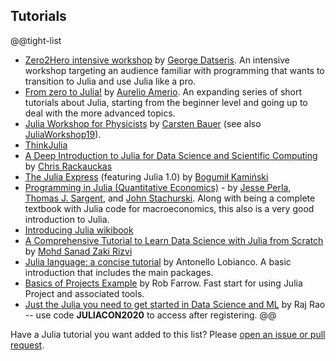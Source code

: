 ## Tutorials

@@tight-list
* [Zero2Hero intensive workshop](https://www.youtube.com/watch?v=Fi7Pf2NveH0) by [George Datseris](https://github.com/Datseris). An intensive workshop targeting an audience familiar with programming that wants to transition to Julia and use Julia like a pro.
* [From zero to Julia!](https://techytok.com/from-zero-to-julia/) by [Aurelio Amerio](https://github.com/aurelio-amerio). An expanding series of short tutorials about Julia, starting from the beginner level and going up to deal with the more advanced topics.
*   [Julia Workshop for Physicists](https://github.com/crstnbr/JuliaOulu20) by [Carsten Bauer](https://github.com/crstnbr) (see also [JuliaWorkshop19](https://github.com/crstnbr/JuliaWorkshop19)).
* [ThinkJulia](https://benlauwens.github.io/ThinkJulia.jl/latest/book.html)
* [A Deep Introduction to Julia for Data Science and Scientific Computing](https://ucidatascienceinitiative.github.io/IntroToJulia/) by [Chris Rackauckas](https://chrisrackauckas.com/)
* [The Julia Express](https://github.com/bkamins/The-Julia-Express) (featuring Julia 1.0) by [Bogumił Kamiński](https://bogumilkaminski.pl)
* [Programming in Julia (Quantitative Economics)](https://lectures.quantecon.org/jl/) - by [Jesse Perla](http://jesseperla.com), [Thomas J. Sargent](http://www.tomsargent.com), and [John Stachurski](https://johnstachurski.net). Along with being a complete textbook with Julia code for macroeconomics, this also is a very good introduction to Julia.
* [Introducing Julia wikibook](https://en.wikibooks.org/wiki/Introducing_Julia)
* [A Comprehensive Tutorial to Learn Data Science with Julia from Scratch](https://www.analyticsvidhya.com/blog/2017/10/comprehensive-tutorial-learn-data-science-julia-from-scratch/) by [Mohd Sanad Zaki Rizvi](https://www.analyticsvidhya.com/blog/author/mohdsanadzakirizvigmail-com/)
* [Julia language: a concise tutorial](https://syl1.gitbook.io/julia-language-a-concise-tutorial/) by Antonello Lobianco. A basic introduction that includes the main packages.
* [Basics of Projects Example](https://github.com/robbyriverside/ModulePlay) by Rob Farrow. Fast start for using Julia Project and associated tools.
* [Just the Julia you need to get started in Data Science and ML](https://mynerva.io/courses/register/) by Raj Rao -- use code **JULIACON2020** to access after registering. 
@@


Have a Julia tutorial you want added to this list? Please [open an issue or pull request](https://github.com/JuliaLang/www.julialang.org/issues).
